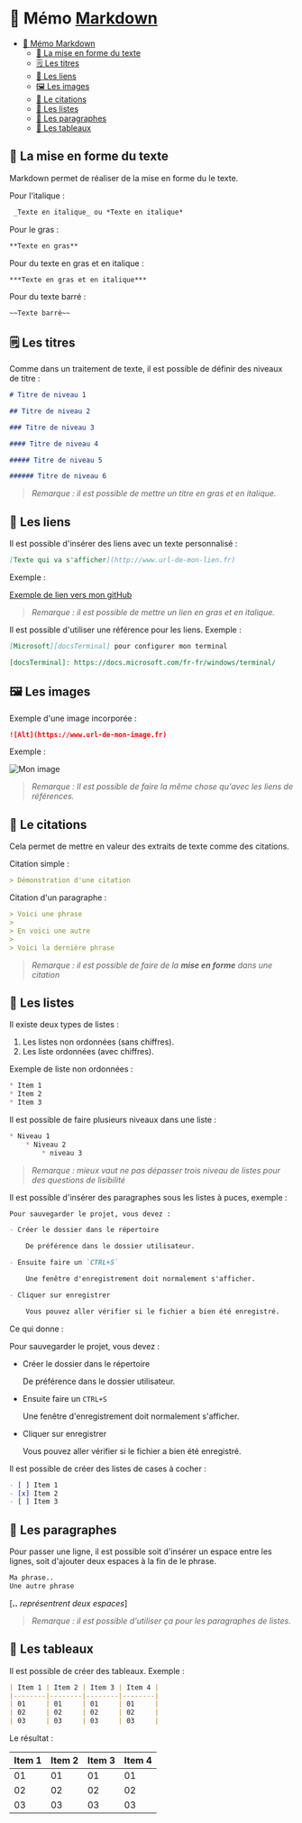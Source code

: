# 📌 Mémo [Markdown](https://daringfireball.net/projects/markdown/syntax)

- [📌 Mémo Markdown](#-mémo-markdown)
  - [📝 La mise en forme du texte](#-la-mise-en-forme-du-texte)
  - [🗒️ Les titres](#️-les-titres)
  - [🔗 Les liens](#-les-liens)
  - [🖼️ Les images](#️-les-images)
  - [📜 Le citations](#-le-citations)
  - [📃 Les listes](#-les-listes)
  - [📑 Les paragraphes](#-les-paragraphes)
  - [📅 Les tableaux](#-les-tableaux)

## 📝 La mise en forme du texte

Markdown permet de réaliser de la mise en forme du le texte.

Pour l'italique :  

```markdown
 _Texte en italique_ ou *Texte en italique*
 ```

Pour le gras :  

```markdown
**Texte en gras**
```

Pour du texte en gras et en italique :  

```markdown
***Texte en gras et en italique***
```

Pour du texte barré :  

```markdown
~~Texte barré~~
```

## 🗒️ Les titres

Comme dans un traitement de texte, il est possible de définir des niveaux de titre :

```markdown
# Titre de niveau 1

## Titre de niveau 2

### Titre de niveau 3

#### Titre de niveau 4

##### Titre de niveau 5

###### Titre de niveau 6
```

> _Remarque : il est possible de mettre un titre en gras et en italique._

## 🔗 Les liens

Il est possible d'insérer des liens avec un texte personnalisé :

```markdown
[Texte qui va s'afficher](http://www.url-de-mon-lien.fr)
```

Exemple :

[Exemple de lien vers mon gitHub](https://github.com/RedShaderMK/RedShaderMK/blob/main/MyProfile.md)

> _Remarque : il est possible de mettre un lien en gras et en italique._

Il est possible d'utiliser une référence pour les liens. Exemple :

```markdown
[Microsoft][docsTerminal] pour configurer mon terminal

[docsTerminal]: https://docs.microsoft.com/fr-fr/windows/terminal/
```

## 🖼️ Les images

Exemple d'une image incorporée :

```markdown
![Alt](https://www.url-de-mon-image.fr)
```

Exemple :

![Mon image](https://am3pap006files.storage.live.com/y4mUMatAILgBbEXiAZ0-Z7w5dDw6klP3hZ_U4n6kC-3dFGROpafNBxo1Q1BxQX9IetHbO9DQd6ScG8xuLQ3wjZ2gWF3nQ-wQhCH_uO557yR59-o23ejynLIoHIO2TnW1iqpQ9fs5VRCuU3W3aCe4GNmifLWHRj8QkSKLGk7qoaNmgDcPpSxlVeixS1Fl1bGDv48?width=500&height=500&cropmode=none)

> _Remarque : Il est possible de faire la même chose qu'avec les liens de références._

## 📜 Le citations

Cela permet de mettre en valeur des extraits de texte comme des citations.

Citation simple :

```markdown
> Démonstration d'une citation
```

Citation d'un paragraphe :

```markdown
> Voici une phrase
>
> En voici une autre
>
> Voici la dernière phrase
```

> _Remarque : il est possible de faire de la **mise en forme** dans une citation_

## 📃 Les listes

Il existe deux types de listes :

1. Les listes non ordonnées (sans chiffres).
2. Les liste ordonnées (avec chiffres).

Exemple de liste non ordonnées :

```markdown
* Item 1
* Item 2
* Item 3
```

Il est possible de faire plusieurs niveaux dans une liste :

```markdown
* Niveau 1
    * Niveau 2
        * niveau 3
```

> _Remarque : mieux vaut ne pas dépasser trois niveau de listes pour des questions de lisibilité_

Il est possible d'insérer des paragraphes sous les listes à puces, exemple :

```markdown
Pour sauvegarder le projet, vous devez :

- Créer le dossier dans le répertoire

    De préférence dans le dossier utilisateur.

- Ensuite faire un `CTRL+S`

    Une fenêtre d'enregistrement doit normalement s'afficher.

- Cliquer sur enregistrer

    Vous pouvez aller vérifier si le fichier a bien été enregistré.
```

Ce qui donne :

Pour sauvegarder le projet, vous devez :

- Créer le dossier dans le répertoire

    De préférence dans le dossier utilisateur.

- Ensuite faire un `CTRL+S`

    Une fenêtre d'enregistrement doit normalement s'afficher.

- Cliquer sur enregistrer

    Vous pouvez aller vérifier si le fichier a bien été enregistré.

Il est possible de créer des listes de cases à cocher :

```markdown
- [ ] Item 1
- [x] Item 2
- [ ] Item 3
```

## 📑 Les paragraphes

Pour passer une ligne, il est possible soit d'insérer un espace entre les lignes, soit d'ajouter deux espaces à la fin de le phrase.

```markdown
Ma phrase..
Une autre phrase
```

[**..** _représentrent deux espaces_]

> _Remarque : il est possible d'utiliser ça pour les paragraphes de listes._

## 📅 Les tableaux

Il est possible de créer des tableaux. Exemple :

```markdown
| Item 1 | Item 2 | Item 3 | Item 4 |
|--------|--------|--------|--------|
| 01     | 01     | 01     | 01     |
| 02     | 02     | 02     | 02     |
| 03     | 03     | 03     | 03     |
```

Le résultat :

| Item 1 | Item 2 | Item 3 | Item 4 |
|--------|--------|--------|--------|
| 01     | 01     | 01     | 01     |
| 02     | 02     | 02     | 02     |
| 03     | 03     | 03     | 03     |
